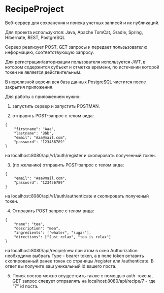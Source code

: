 # RecipeProject
Веб-сервер для сохранения и поиска учетных записей и их публикаций.

Для проекта используются: Java, Apache TomCat, Gradle, Spring, Hibernate, REST, PostgreSQL

Сервер реализует POST, GET запросы и передает пользьзователю информацию, соответствующую запросу.

Для регистрации/авторизации пользователя используется JWT, в котором содержится субъект и отметка времени, по истечении которой токен не является действительным.

В нерелизной версии вся база данных PostgreSQL чистится после закрытия приложения.

Для работы с приложением нужно:
1. запустить сервер и запустить POSTMAN.

2. отправить  POST-запрос с телом вида:

```
{
    "firstname": "Aaa",
    "lastname": "Bbb",
    "email": "Aaa@mail.com",
    "password": "123456789"
}
```

на localhost:8080/api/v1/auth/register и скопировать полученный токен.

3. (по желанию) отправить POST-запрос с телом вида:
```
{
    "email": "Aaa@mail.com",
    "password": "123456789"
}
```
на localhost:8080/api/v1/auth/authenticate и скопировать полученый токен.

4. Отправить POST запрос с телом вида:
```
{
    "name": "tea",
    "description": "mea",
    "ingredients": ["whater", "sugar"],
    "directions": ["Just relax", "tea is relax"]
}
```
на localhost:8080/api/recipe/new при этом в окно Authorization необходимо выбрать Type - bearer token, а в поле token вставить скопированный ранее токен со страницы /register или /authenticate. В ответ вы получите ваш уникальный id вашего поста.

5. Поиск постов можно осуществить также с помощью auth-токена, GET запрос следует отправлять на localhost:8080/api/recipe/7 - где "7" id поста.
